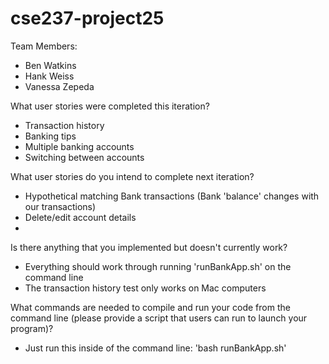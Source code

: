 # cse237-project25

Team Members:

* Ben Watkins
* Hank Weiss
* Vanessa Zepeda

What user stories were completed this iteration?
- Transaction history
- Banking tips
- Multiple banking accounts
- Switching between accounts

What user stories do you intend to complete next iteration?
- Hypothetical matching Bank transactions (Bank 'balance' changes with our transactions)
- Delete/edit account details
- 

Is there anything that you implemented but doesn't currently work?
- Everything should work through running 'runBankApp.sh' on the command line
- The transaction history test only works on Mac computers

What commands are needed to compile and run your code from the command line (please provide a script that users can run to launch your program)?
- Just run this inside of the command line: 'bash runBankApp.sh'
